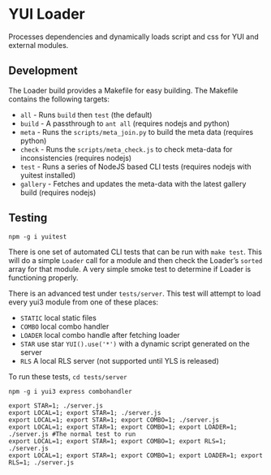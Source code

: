 YUI Loader
==========

Processes dependencies and dynamically loads script and css for YUI and external modules.

Development
-----------

The Loader build provides a Makefile for easy building. The Makefile contains the following targets:

-   `all` - Runs `build` then `test` (the default)
-   `build` - A passthrough to `ant all` (requires nodejs and python)
-   `meta` - Runs the `scripts/meta_join.py` to build the meta data (requires python)
-   `check` - Runs the `scripts/meta_check.js` to check meta-data for inconsistencies (requires nodejs)
-   `test` - Runs a series of NodeJS based CLI tests (requires nodejs with yuitest installed)
-   `gallery` - Fetches and updates the meta-data with the latest gallery build (requires nodejs)

Testing
-------

    npm -g i yuitest

There is one set of automated CLI tests that can be run with `make test`. This will do a simple `Loader` call for a module and then check the Loader’s `sorted` array for that module. A very simple smoke test to determine if Loader is functioning properly.

There is an advanced test under `tests/server`. This test will attempt to load every yui3 module from one of these places:

-   `STATIC` local static files
-   `COMBO` local combo handler
-   `LOADER` local combo handle after fetching loader
-   `STAR` use star `YUI().use('*')` with a dynamic script generated on the server
-   `RLS` A local RLS server (not supported until YLS is released)

To run these tests, `cd tests/server`

    npm -g i yui3 express combohandler

    export STAR=1; ./server.js
    export LOCAL=1; export STAR=1; ./server.js
    export LOCAL=1; export STAR=1; export COMBO=1; ./server.js
    export LOCAL=1; export STAR=1; export COMBO=1; export LOADER=1; ./server.js #The normal test to run
    export LOCAL=1; export STAR=1; export COMBO=1; export RLS=1; ./server.js
    export LOCAL=1; export STAR=1; export COMBO=1; export LOADER=1; export RLS=1; ./server.js

